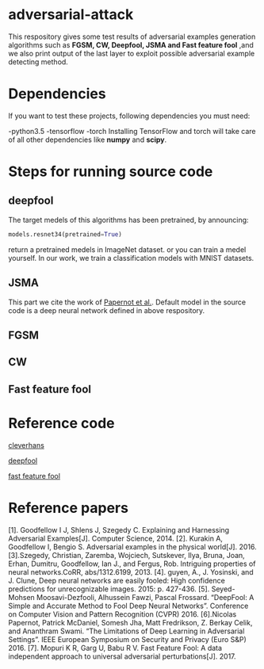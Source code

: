 # adversarial-attack
This respository gives some test results of adversarial examples generation algorithms such as **FGSM, CW, Deepfool, JSMA and Fast feature fool** ,and we also print output of the last layer to exploit possible adversarial example detecting method.

# Dependencies
If you want to test these projects, following dependencies you must need:
  
  -python3.5
  -tensorflow
  -torch
Installing TensorFlow and torch will take care of all other dependencies like **numpy** and **scipy**.
# Steps for running source code
 ## deepfool
 The target medels of this algorithms has been pretrained, by announcing:
 ```python
 models.resnet34(pretrained=True)
 ```
 return a pretrained medels in ImageNet dataset.
 or you can train a medel yourself. In our work, we train a classification models with MNIST datasets.
 ## JSMA
 This part we cite the work of [Papernot et al.](https://github.com/tensorflow/cleverhans).
 Default model in the source code is a deep neural network defined in above respository.
 ## FGSM
 ## CW
 ## Fast feature fool
# Reference code

[cleverhans](https://github.com/tensorflow/cleverhans)

[deepfool](https://github.com/LTS4/DeepFool)

[fast feature fool](https://github.com/val-iisc/fast-feature-fool)
# Reference papers
[1]. Goodfellow I J, Shlens J, Szegedy C. Explaining and Harnessing Adversarial Examples[J]. Computer Science, 2014.
[2]. Kurakin A, Goodfellow I, Bengio S. Adversarial examples in the physical world[J]. 2016.
[3].Szegedy, Christian, Zaremba, Wojciech, Sutskever, Ilya, Bruna, Joan, Erhan, Dumitru, Goodfellow, Ian J., and Fergus, Rob. Intriguing properties of neural networks.CoRR, abs/1312.6199, 2013.
[4]. guyen, A., J. Yosinski, and J. Clune, Deep neural networks are easily fooled: High confidence predictions for unrecognizable images. 2015: p. 427-436.
[5]. Seyed-Mohsen Moosavi-Dezfooli, Alhussein Fawzi, Pascal Frossard. “DeepFool: A Simple and Accurate Method to Fool Deep Neural Networks”. Conference on Computer Vision and Pattern Recognition (CVPR) 2016.
[6].Nicolas Papernot, Patrick McDaniel, Somesh Jha, Matt Fredrikson, Z. Berkay Celik, and Ananthram Swami. “The Limitations of Deep Learning in Adversarial Settings”. IEEE European Symposium on Security and Privacy (Euro S&P) 2016.
[7]. Mopuri K R, Garg U, Babu R V. Fast Feature Fool: A data independent approach to universal adversarial perturbations[J]. 2017.
